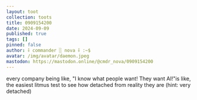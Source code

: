 ```yaml
---
layout: toot
collection: toots
title: 0909154200
date: 2024-09-09
published: true
tags: []
pinned: false
author: ⸸ commander ░ nova ⸸ :~$
avatar: /img/avatar/daemon.jpeg
mastodon: https://mastodon.online/@cmdr_nova/0909154200
---
```


every company being like, "I know what people want! They want AI!"is like, the easiest litmus test to see how detached from reality they are (hint: very detached)
